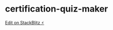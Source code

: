 # certification-quiz-maker

[Edit on StackBlitz ⚡️](https://stackblitz.com/edit/stackblitz-starters-vr1dzq)